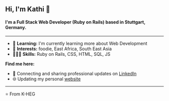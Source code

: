 ## Hi, I'm Kathi 👋

#### I'm a Full Stack Web Developer (Ruby on Rails) based in Stuttgart, Germany.
___

* 🌱 **Learning:** I'm currently learning more about Web Development
* 💜 **Interests:** foodie, East Africa, South East Asia
* 👩🏼‍💻 **Skills:** Ruby on Rails, CSS, HTML, SQL, JS

**Find me here:**
* 💼 Connecting and sharing professional updates on [LinkedIn](https://www.linkedin.com/in/katharinahegemer/)
* 🌐 Updating my personal [website](https://k-heg.github.io/profile/)

___
⭐️ From K-HEG
